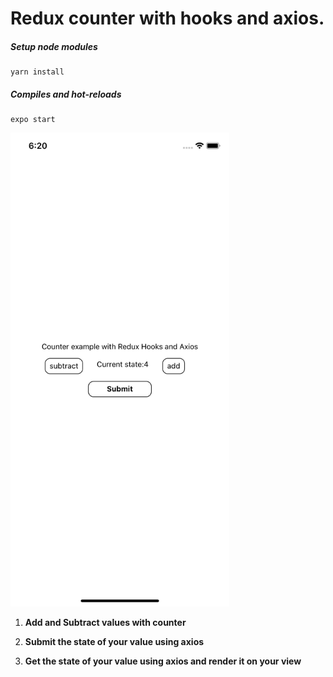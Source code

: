 # Redux counter with hooks and axios.


##### Setup node modules
```
yarn install
```

##### Compiles and hot-reloads 
```
expo start
```

<!-- ![App.png](./assets/App.png) -->
<img src="./assets/App.png" width="350" alt="App.png">

1. **Add and Subtract values with counter**

2. **Submit the state of your value using axios**

3. **Get the state of your value using axios and render it on your view**
